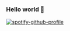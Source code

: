 ### Hello world 🫧
[![spotify-github-profile](https://spotify-github-profile.vercel.app/api/view?uid=2125r66tulxq4d5di3bvb2mda&cover_image=true&theme=default&show_offline=false&background_color=121212&interchange=false)](https://github.com/kittinan/spotify-github-profile)
<!--
**ku-storage/ku-storage** is a ✨ _special_ ✨ repository because its `README.md` (this file) appears on your GitHub profile.

Here are some ideas to get you started:

- 🔭 I’m currently working on ...
- 🌱 I’m currently learning ...
- 👯 I’m looking to collaborate on ...
- 🤔 I’m looking for help with ...
- 💬 Ask me about ...
- 📫 How to reach me: ...
- 😄 Pronouns: ...
- ⚡ Fun fact: ...
-->
